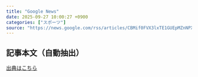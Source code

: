 ```yaml
---
title: "Google News"
date: 2025-09-27 10:00:27 +0900
categories: ["スポーツ"]
source: "https://news.google.com/rss/articles/CBMif0FVX3lxTE1GUEpMZnNPX01mNW9hX0pjbktMcGd2MzlQMVZFRF9idlZmTFk0ZmZFeHZXb2N3Sk5famxlMmZJak5EQUxTV3hoXzNNZHotaXZjQWRST0dnQVowTWx4bzhuZFJ2NjA5TUtaU1dWT0FfSG9XeWtsZDMtNE03NnlXRFU?oc=5"
---
```


## 記事本文（自動抽出）
<body class="y0K44d EA71Tc" id="readabilityBody"></body>

[出典はこちら](https://news.google.com/rss/articles/CBMif0FVX3lxTE1GUEpMZnNPX01mNW9hX0pjbktMcGd2MzlQMVZFRF9idlZmTFk0ZmZFeHZXb2N3Sk5famxlMmZJak5EQUxTV3hoXzNNZHotaXZjQWRST0dnQVowTWx4bzhuZFJ2NjA5TUtaU1dWT0FfSG9XeWtsZDMtNE03NnlXRFU?oc=5)
